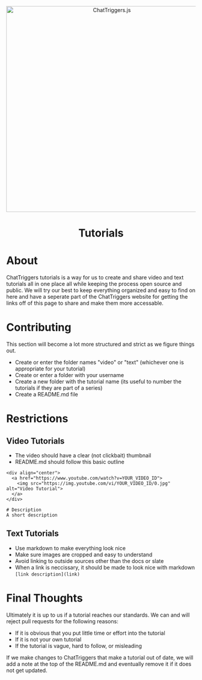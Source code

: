 <div align="center">
  <p>
    <a href="https://chattriggers.com">
      <img src="https://chattriggers.com/assets/images/logo-final.png" width="546" alt="ChatTriggers.js" />
    </a>
    <h1>Tutorials</h1>
  </p>
</div>

# About
ChatTriggers tutorials is a way for us to create and share video and text tutorials all in one place all while keeping the process open source and public. We will try our best to keep everything organized and easy to find on here and have a seperate part of the ChatTriggers website for getting the links off of this page to share and make them more accessable.

# Contributing
This section will become a lot more structured and strict as we figure things out.

- Create or enter the folder names "video" or "text" (whichever one is appropriate for your tutorial)
- Create or enter a folder with your username
- Create a new folder with the tutorial name (its useful to number the tutorials if they are part of a series)
- Create a README.md file

# Restrictions
## Video Tutorials
- The video should have a clear (not clickbait) thumbnail
- README.md should follow this basic outline
```
<div align="center">
  <a href="https://www.youtube.com/watch?v=YOUR_VIDEO_ID">
    <img src="https://img.youtube.com/vi/YOUR_VIDEO_ID/0.jpg" alt="Video Tutorial">
  </a>
</div>

# Description
A short description
```

## Text Tutorials
- Use markdown to make everything look nice
- Make sure images are cropped and easy to understand
- Avoid linking to outside sources other than the docs or slate
- When a link is neccissary, it should be made to look nice with markdown
```[link description](link)```

# Final Thoughts
Ultimately it is up to us if a tutorial reaches our standards. We can and will reject pull requests for the following reasons:
- If it is obvious that you put little time or effort into the tutorial 
- If it is not your own tutorial
- If the tutorial is vague, hard to follow, or misleading

If we make changes to ChatTriggers that make a tutorial out of date, we will add a note at the top of the README.md and eventually remove it if it does not get updated.
